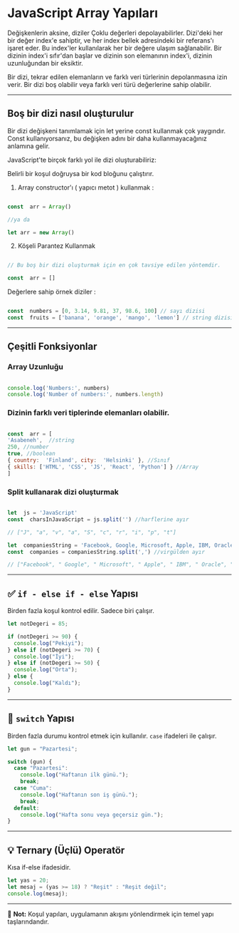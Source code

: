 
#  JavaScript Array Yapıları


Değişkenlerin aksine, diziler Çoklu değerleri depolayabilirler. Dizi'deki her bir değer index'e sahiptir, 
ve her index bellek adresindeki bir referans'ı işaret eder. Bu index'ler kullanılarak her bir değere ulaşım 
sağlanabilir. Bir dizinin index'i sıfır'dan başlar ve dizinin son elemanının index'i, dizinin uzunluğundan 
bir eksiktir.

Bir dizi, tekrar edilen elemanların ve farklı veri türlerinin depolanmasına izin verir. Bir dizi boş olabilir veya farklı veri türü değerlerine sahip olabilir.

---

## Boş bir dizi nasıl oluşturulur

Bir dizi değişkeni tanımlamak için let yerine const kullanmak çok yaygındır. Const kullanıyorsanız, bu değişken adını bir daha kullanmayacağınız anlamına gelir.

JavaScript'te birçok farklı yol ile dizi oluşturabiliriz:

Belirli bir koşul doğruysa bir kod bloğunu çalıştırır.

1. Array constructor'ı ( yapıcı metot ) kullanmak :
   
```javascript

const  arr = Array()

//ya da

let arr = new Array()

```

2. Köşeli Parantez Kullanmak

```javascript

// Bu boş bir dizi oluşturmak için en çok tavsiye edilen yöntemdir.

const  arr = []

```

Değerlere sahip örnek diziler : 

```javascript

const  numbers = [0, 3.14, 9.81, 37, 98.6, 100] // sayı dizisi
const  fruits = ['banana', 'orange', 'mango', 'lemon'] // string dizisi, meyveler

```
---

## Çeşitli Fonksiyonlar 

### Array Uzunluğu

```javascript

console.log('Numbers:', numbers)
console.log('Number of numbers:', numbers.length)

```

### Dizinin farklı veri tiplerinde elemanları olabilir.

```javascript

const  arr = [
'Asabeneh',  //string
250, //number
true, //boolean
{ country:  'Finland', city:  'Helsinki' }, //Sınıf
{ skills: ['HTML', 'CSS', 'JS', 'React', 'Python'] } //Array
]

```

### Split kullanarak dizi oluşturmak 

```javascript

let  js = 'JavaScript'
const  charsInJavaScript = js.split('') //harflerine ayır

// ["J", "a", "v", "a", "S", "c", "r", "i", "p", "t"]

let  companiesString = 'Facebook, Google, Microsoft, Apple, IBM, Oracle, Amazon'
const  companies = companiesString.split(',') //virgülden ayır

// ["Facebook", " Google", " Microsoft", " Apple", " IBM", " Oracle", " Amazon"]

```
---

## ✅ `if - else if - else` Yapısı

Birden fazla koşul kontrol edilir.
Sadece biri çalışır.

```javascript
let notDegeri = 85;

if (notDegeri >= 90) {
  console.log("Pekiyi");
} else if (notDegeri >= 70) {
  console.log("İyi");
} else if (notDegeri >= 50) {
  console.log("Orta");
} else {
  console.log("Kaldı");
}
```

---

## 🔄 `switch` Yapısı

Birden fazla durumu kontrol etmek için kullanılır. `case` ifadeleri ile çalışır.

```javascript
let gun = "Pazartesi";

switch (gun) {
  case "Pazartesi":
    console.log("Haftanın ilk günü.");
    break;
  case "Cuma":
    console.log("Haftanın son iş günü.");
    break;
  default:
    console.log("Hafta sonu veya geçersiz gün.");
}
```

---

## 💡 Ternary (Üçlü) Operatör

Kısa if-else ifadesidir.

```javascript
let yas = 20;
let mesaj = (yas >= 18) ? "Reşit" : "Reşit değil";
console.log(mesaj);
```

---

📌 **Not:** Koşul yapıları, uygulamanın akışını yönlendirmek için temel yapı taşlarındandır.
